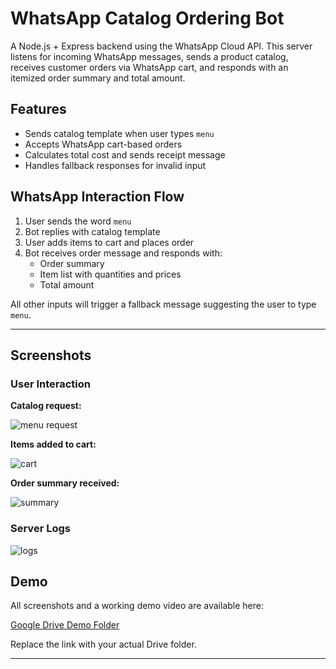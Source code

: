 
# WhatsApp Catalog Ordering Bot

A Node.js + Express backend using the WhatsApp Cloud API. This server listens for incoming WhatsApp messages, sends a product catalog, receives customer orders via WhatsApp cart, and responds with an itemized order summary and total amount.



## Features

- Sends catalog template when user types `menu`
- Accepts WhatsApp cart-based orders
- Calculates total cost and sends receipt message
- Handles fallback responses for invalid input




## WhatsApp Interaction Flow

1. User sends the word `menu`
2. Bot replies with catalog template
3. User adds items to cart and places order
4. Bot receives order message and responds with:
   - Order summary
   - Item list with quantities and prices
   - Total amount

All other inputs will trigger a fallback message suggesting the user to type `menu`.

---
## Screenshots

### User Interaction

**Catalog request:**

![menu request](screenshots/menu_sent.png)

**Items added to cart:**

![cart](screenshots/cart_created.png)

**Order summary received:**

![summary](screenshots/order_summary.png)

### Server Logs

![logs](screenshots/server_logs.png)


## Demo

All screenshots and a working demo video are available here:

[Google Drive Demo Folder](https://drive.google.com/drive/folder/YOUR_FOLDER_ID)

Replace the link with your actual Drive folder.

---





